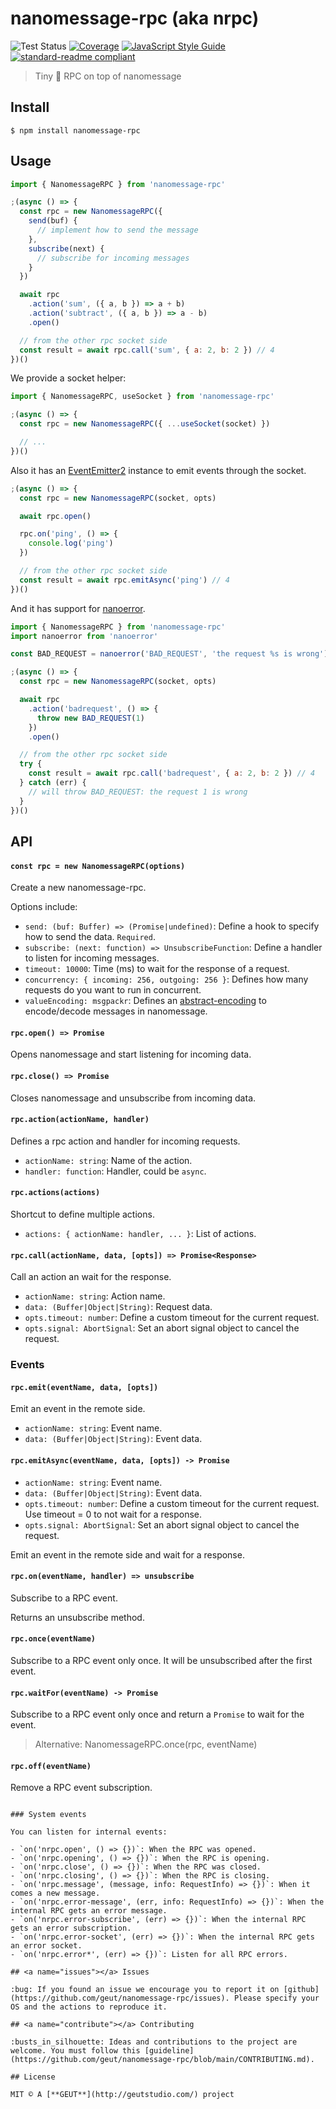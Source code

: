 # nanomessage-rpc (aka nrpc)

![Test Status](https://github.com/geut/nanomessage-rpc/actions/workflows/test.yml/badge.svg)
[![Coverage](https://raw.githubusercontent.com/geut/nanomessage-rpc/gh-pages/badges/coverage.svg?raw=true)](https://geut.github.io/nanomessage-rpc/)
[![JavaScript Style Guide](https://img.shields.io/badge/code_style-standard-brightgreen.svg)](https://standardjs.com)
[![standard-readme compliant](https://img.shields.io/badge/readme%20style-standard-brightgreen.svg?style=flat-square)](https://github.com/RichardLitt/standard-readme)

> Tiny :hatched_chick: RPC on top of nanomessage

## <a name="install"></a> Install

```
$ npm install nanomessage-rpc
```

## <a name="usage"></a> Usage

```javascript
import { NanomessageRPC } from 'nanomessage-rpc'

;(async () => {
  const rpc = new NanomessageRPC({
    send(buf) {
      // implement how to send the message
    },
    subscribe(next) {
      // subscribe for incoming messages
    }
  })

  await rpc
    .action('sum', ({ a, b }) => a + b)
    .action('subtract', ({ a, b }) => a - b)
    .open()

  // from the other rpc socket side
  const result = await rpc.call('sum', { a: 2, b: 2 }) // 4
})()
```

We provide a socket helper:

```javascript
import { NanomessageRPC, useSocket } from 'nanomessage-rpc'

;(async () => {
  const rpc = new NanomessageRPC({ ...useSocket(socket) })

  // ...
})()
```

Also it has an [EventEmitter2](https://github.com/EventEmitter2/EventEmitter2) instance to emit events through the socket.

```javascript
;(async () => {
  const rpc = new NanomessageRPC(socket, opts)

  await rpc.open()

  rpc.on('ping', () => {
    console.log('ping')
  })

  // from the other rpc socket side
  const result = await rpc.emitAsync('ping') // 4
})()
```

And it has support for [nanoerror](https://github.com/geut/nanoerror).

```javascript
import { NanomessageRPC } from 'nanomessage-rpc'
import nanoerror from 'nanoerror'

const BAD_REQUEST = nanoerror('BAD_REQUEST', 'the request %s is wrong')

;(async () => {
  const rpc = new NanomessageRPC(socket, opts)

  await rpc
    .action('badrequest', () => {
      throw new BAD_REQUEST(1)
    })
    .open()

  // from the other rpc socket side
  try {
    const result = await rpc.call('badrequest', { a: 2, b: 2 }) // 4
  } catch (err) {
    // will throw BAD_REQUEST: the request 1 is wrong
  }
})()
```

## API

#### `const rpc = new NanomessageRPC(options)`

Create a new nanomessage-rpc.

Options include:

- `send: (buf: Buffer) => (Promise|undefined)`: Define a hook to specify how to send the data. `Required`.
- `subscribe: (next: function) => UnsubscribeFunction`: Define a handler to listen for incoming messages.
- `timeout: 10000`: Time (ms) to wait for the response of a request.
- `concurrency: { incoming: 256, outgoing: 256 }`: Defines how many requests do you want to run in concurrent.
- `valueEncoding: msgpackr`: Defines an [abstract-encoding](https://github.com/mafintosh/abstract-encoding) to encode/decode messages in nanomessage.

#### `rpc.open() => Promise`

Opens nanomessage and start listening for incoming data.

#### `rpc.close() => Promise`

Closes nanomessage and unsubscribe from incoming data.

#### `rpc.action(actionName, handler)`

Defines a rpc action and handler for incoming requests.

- `actionName: string`: Name of the action.
- `handler: function`: Handler, could be `async`.

#### `rpc.actions(actions)`

Shortcut to define multiple actions.

- `actions: { actionName: handler, ... }`: List of actions.

#### `rpc.call(actionName, data, [opts]) => Promise<Response>`

Call an action an wait for the response.

- `actionName: string`: Action name.
- `data: (Buffer|Object|String)`: Request data.
- `opts.timeout: number`: Define a custom timeout for the current request.
- `opts.signal: AbortSignal`: Set an abort signal object to cancel the request.

### Events

#### `rpc.emit(eventName, data, [opts])`

Emit an event in the remote side.

- `actionName: string`: Event name.
- `data: (Buffer|Object|String)`: Event data.

#### `rpc.emitAsync(eventName, data, [opts]) -> Promise`

- `actionName: string`: Event name.
- `data: (Buffer|Object|String)`: Event data.
- `opts.timeout: number`: Define a custom timeout for the current request. Use timeout = 0 to not wait for a response.
- `opts.signal: AbortSignal`: Set an abort signal object to cancel the request.

Emit an event in the remote side and wait for a response.

#### `rpc.on(eventName, handler) => unsubscribe`

Subscribe to a RPC event.

Returns an unsubscribe method.

#### `rpc.once(eventName)`

Subscribe to a RPC event only once. It will be unsubscribed after the first event.

#### `rpc.waitFor(eventName) -> Promise`

Subscribe to a RPC event only once and return a `Promise` to wait for the event.

> Alternative: NanomessageRPC.once(rpc, eventName)

#### `rpc.off(eventName)`

Remove a RPC event subscription.
```

### System events

You can listen for internal events:

- `on('nrpc.open', () => {})`: When the RPC was opened.
- `on('nrpc.opening', () => {})`: When the RPC is opening.
- `on('nrpc.close', () => {})`: When the RPC was closed.
- `on('nrpc.closing', () => {})`: When the RPC is closing.
- `on('nrpc.message', (message, info: RequestInfo) => {})`: When it comes a new message.
- `on('nrpc.error-message', (err, info: RequestInfo) => {})`: When the internal RPC gets an error message.
- `on('nrpc.error-subscribe', (err) => {})`: When the internal RPC gets an error subscription.
- `on('nrpc.error-socket', (err) => {})`: When the internal RPC gets an error socket.
- `on('nrpc.error*', (err) => {})`: Listen for all RPC errors.

## <a name="issues"></a> Issues

:bug: If you found an issue we encourage you to report it on [github](https://github.com/geut/nanomessage-rpc/issues). Please specify your OS and the actions to reproduce it.

## <a name="contribute"></a> Contributing

:busts_in_silhouette: Ideas and contributions to the project are welcome. You must follow this [guideline](https://github.com/geut/nanomessage-rpc/blob/main/CONTRIBUTING.md).

## License

MIT © A [**GEUT**](http://geutstudio.com/) project
